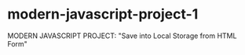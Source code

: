 # modern-javascript-project-1
MODERN JAVASCRIPT PROJECT:  "Save into Local Storage from HTML Form" 

